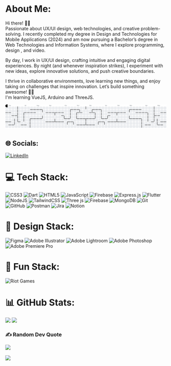 # About Me:
Hi there! 👋🏻<br>Passionate about UX/UI design, web technologies, and creative problem-solving. I recently completed my degree in Design and Technologies for Mobile Applications (2024) and am now pursuing a Bachelor’s degree in Web Technologies and Information Systems, where I explore programming, design , and video.

By day, I work in UX/UI design, crafting intuitive and engaging digital experiences. By night (and whenever inspiration strikes), I experiment with new ideas, explore innovative solutions, and push creative boundaries.

I thrive in collaborative environments, love learning new things, and enjoy taking on challenges that inspire innovation. Let’s build something awesome! 🥷🏻<br >I'm learning VueJS, Arduino and ThreeJS.

<picture>
  <source media="(prefers-color-scheme: dark)" srcset="https://raw.githubusercontent.com/xbeatriz/xbeatriz/output/pacman-contribution-graph-dark.svg">
  <source media="(prefers-color-scheme: light)" srcset="https://raw.githubusercontent.com/xbeatriz/xbeatriz/output/pacman-contribution-graph.svg">
  <img alt="pacman contribution graph" src="https://raw.githubusercontent.com/xbeatriz/xbeatriz/output/pacman-contribution-graph.svg">
</picture>

###


## 🌐 Socials:
[![LinkedIn](https://img.shields.io/badge/LinkedIn-%230077B5.svg?logo=linkedin&logoColor=white)](https://www.linkedin.com/in/xbeatrizcosta/) 


# 💻 Tech Stack:
![CSS3](https://img.shields.io/badge/css3-%231572B6.svg?style=flat&logo=css3&logoColor=white) ![Dart](https://img.shields.io/badge/dart-%230175C2.svg?style=flat&logo=dart&logoColor=white) ![HTML5](https://img.shields.io/badge/html5-%23E34F26.svg?style=flat&logo=html5&logoColor=white) ![JavaScript](https://img.shields.io/badge/javascript-%23323330.svg?style=flat&logo=javascript&logoColor=%23F7DF1E) ![Firebase](https://img.shields.io/badge/firebase-%23039BE5.svg?style=flat&logo=firebase)  ![Express.js](https://img.shields.io/badge/express.js-%23404d59.svg?style=flat&logo=express&logoColor=%2361DAFB) ![Flutter](https://img.shields.io/badge/Flutter-%2302569B.svg?style=flat&logo=Flutter&logoColor=white) ![NodeJS](https://img.shields.io/badge/node.js-6DA55F?style=flat&logo=node.js&logoColor=white) ![TailwindCSS](https://img.shields.io/badge/tailwindcss-%2338B2AC.svg?style=flat&logo=tailwind-css&logoColor=white) ![Three js](https://img.shields.io/badge/threejs-black?style=flat&logo=three.js&logoColor=white) ![Firebase](https://img.shields.io/badge/firebase-a08021?style=flat&logo=firebase&logoColor=ffcd34) ![MongoDB](https://img.shields.io/badge/MongoDB-%234ea94b.svg?style=flat&logo=mongodb&logoColor=white)  ![Git](https://img.shields.io/badge/git-%23F05033.svg?style=flat&logo=git&logoColor=white) ![GitHub](https://img.shields.io/badge/github-%23121011.svg?style=flat&logo=github&logoColor=white) ![Postman](https://img.shields.io/badge/Postman-FF6C37?style=flat&logo=postman&logoColor=white) ![Jira](https://img.shields.io/badge/jira-%230A0FFF.svg?style=flat&logo=jira&logoColor=white) ![Notion](https://img.shields.io/badge/Notion-%23000000.svg?style=flat&logo=notion&logoColor=white)

# 🎨 Design Stack:
![Figma](https://img.shields.io/badge/figma-%23F24E1E.svg?style=flat&logo=figma&logoColor=white) ![Adobe Illustrator](https://img.shields.io/badge/adobe%20illustrator-%23FF9A00.svg?style=flat&logo=adobe%20illustrator&logoColor=white) ![Adobe Lightroom](https://img.shields.io/badge/Adobe%20Lightroom-31A8FF.svg?style=flat&logo=Adobe%20Lightroom&logoColor=white) ![Adobe Photoshop](https://img.shields.io/badge/adobe%20photoshop-%2331A8FF.svg?style=flat&logo=adobe%20photoshop&logoColor=white) ![Adobe Premiere Pro](https://img.shields.io/badge/Adobe%20Premiere%20Pro-9999FF.svg?style=flat&logo=Adobe%20Premiere%20Pro&logoColor=white)

# 👻 Fun Stack:
![Riot Games](https://img.shields.io/badge/riotgames-D32936.svg?style=flat&logo=riotgames&logoColor=white)

# 📊 GitHub Stats:
![](https://github-readme-stats.vercel.app/api?username=xbeatriz&theme=dark&hide_border=true&include_all_commits=true&count_private=true)
![](https://github-readme-stats.vercel.app/api/top-langs/?username=xbeatriz&theme=dark&hide_border=true&include_all_commits=true&count_private=true&layout=compact)

### ✍️ Random Dev Quote
![](https://quotes-github-readme.vercel.app/api?type=horizontal&theme=dark)


[![](https://visitcount.itsvg.in/api?id=xbeatriz&icon=2&color=13)](https://visitcount.itsvg.in)

<!-- Proudly created with GPRM ( https://gprm.itsvg.in ) -->

